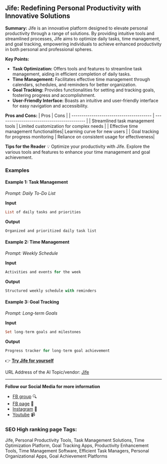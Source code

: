 
## Jife: Redefining Personal Productivity with Innovative Solutions

**Summary:** Jife is an innovative platform designed to elevate personal productivity through a range of solutions. By providing intuitive tools and streamlined processes, Jife aims to optimize daily tasks, time management, and goal tracking, empowering individuals to achieve enhanced productivity in both personal and professional spheres.

**Key Points:**
- **Task Optimization:** Offers tools and features to streamline task management, aiding in efficient completion of daily tasks.
- **Time Management:** Facilitates effective time management through calendars, schedules, and reminders for better organization.
- **Goal Tracking:** Provides functionalities for setting and tracking goals, fostering progress and accomplishment.
- **User-Friendly Interface:** Boasts an intuitive and user-friendly interface for easy navigation and accessibility.

**Pros and Cons:**
| Pros                                     | Cons                                       |
| ---------------------------------------- | ------------------------------------------- |
| Streamlined task management tools         | Limited customization for complex needs     |
| Effective time management functionalities| Learning curve for new users                 |
| Goal tracking for progress monitoring    | Reliance on consistent usage for effectiveness|

**Tips for the Reader** 💡
Optimize your productivity with Jife. Explore the various tools and features to enhance your time management and goal achievement.

### Examples

#### Example 1: Task Management
*Prompt: Daily To-Do List*

**Input**
```dart
List of daily tasks and priorities
```

**Output**
```dart
Organized and prioritized daily task list
```

#### Example 2: Time Management
*Prompt: Weekly Schedule*

**Input**
```dart
Activities and events for the week
```

**Output**
```dart
Structured weekly schedule with reminders
```

#### Example 3: Goal Tracking
*Prompt: Long-term Goals*

**Input**
```dart
Set long-term goals and milestones
```

**Output**
```dart
Progress tracker for long-term goal achievement
```

👉 [**Try Jife for yourself**](https://jife.com/)

URL Address of the AI Topic/vendor: [Jife](https://jife.com/)

---

**Follow our Social Media for more information**
- [FB group](https://www.facebook.com/groups/trionxai) 🔍
- [FB page](https://www.facebook.com/ai.trionxai) 📘
- [Instagram](https://www.instagram.com/trionxai/) 📸
- [Youtube](https://www.youtube.com/@robotdocs/) 📹

### SEO High ranking page Tags: 

Jife, Personal Productivity Tools, Task Management Solutions, Time Optimization Platform, Goal Tracking Apps, Productivity Enhancement Tools, Time Management Software, Efficient Task Managers, Personal Organizational Apps, Goal Achievement Platforms